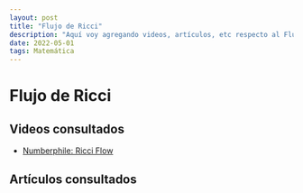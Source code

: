 ```yaml
---
layout: post
title: "Flujo de Ricci"
description: "Aquí voy agregando videos, artículos, etc respecto al Flujo de Ricci"
date: 2022-05-01
tags: Matemática
---
```


# Flujo de Ricci


## Videos consultados

- [Numberphile: Ricci Flow](https://www.youtube.com/watch?v=hwOCqA9Xw6A)


## Artículos consultados
